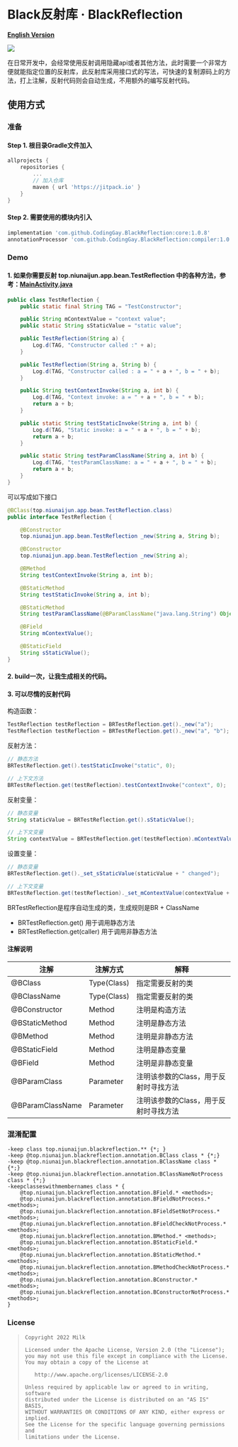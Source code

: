 # Black反射库 · BlackReflection

**[English Version](README_EN.md)**

![](https://img.shields.io/badge/language-java-brightgreen.svg)

在日常开发中，会经常使用反射调用隐藏api或者其他方法，此时需要一个非常方便就能指定位置的反射库，此反射库采用接口式的写法，可快速的复制源码上的方法，打上注解，反射代码则会自动生成，不用额外的编写反射代码。

## 使用方式

### 准备

#### Step 1. 根目录Gradle文件加入
```gradle
allprojects {
    repositories {
        ...
        // 加入仓库
        maven { url 'https://jitpack.io' }
    }
}
```
#### Step 2. 需要使用的模块内引入
```gradle
implementation 'com.github.CodingGay.BlackReflection:core:1.0.8'
annotationProcessor 'com.github.CodingGay.BlackReflection:compiler:1.0.8'
```

### Demo
#### 1. 如果你需要反射 top.niunaijun.app.bean.TestReflection 中的各种方法，参考：[MainActivity.java](https://github.com/CodingGay/BlackReflection/blob/main/app/src/main/java/top/niunaijun/app/MainActivity.java)
```java
public class TestReflection {
    public static final String TAG = "TestConstructor";

    public String mContextValue = "context value";
    public static String sStaticValue = "static value";

    public TestReflection(String a) {
        Log.d(TAG, "Constructor called :" + a);
    }

    public TestReflection(String a, String b) {
        Log.d(TAG, "Constructor called : a = " + a + ", b = " + b);
    }

    public String testContextInvoke(String a, int b) {
        Log.d(TAG, "Context invoke: a = " + a + ", b = " + b);
        return a + b;
    }

    public static String testStaticInvoke(String a, int b) {
        Log.d(TAG, "Static invoke: a = " + a + ", b = " + b);
        return a + b;
    }

    public static String testParamClassName(String a, int b) {
        Log.d(TAG, "testParamClassName: a = " + a + ", b = " + b);
        return a + b;
    }
}

```
可以写成如下接口
```java
@BClass(top.niunaijun.app.bean.TestReflection.class)
public interface TestReflection {

    @BConstructor
    top.niunaijun.app.bean.TestReflection _new(String a, String b);

    @BConstructor
    top.niunaijun.app.bean.TestReflection _new(String a);

    @BMethod
    String testContextInvoke(String a, int b);

    @BStaticMethod
    String testStaticInvoke(String a, int b);

    @BStaticMethod
    String testParamClassName(@BParamClassName("java.lang.String") Object a, int b);

    @BField
    String mContextValue();

    @BStaticField
    String sStaticValue();
}

```
#### 2. build一次，让我生成相关的代码。

#### 3. 可以尽情的反射代码
构造函数：
```java
TestReflection testReflection = BRTestReflection.get()._new("a");
TestReflection testReflection = BRTestReflection.get()._new("a", "b");
```

反射方法：
```java
// 静态方法
BRTestReflection.get().testStaticInvoke("static", 0);

// 上下文方法
BRTestReflection.get(testReflection).testContextInvoke("context", 0);
```

反射变量：
```java
// 静态变量
String staticValue = BRTestReflection.get().sStaticValue();

// 上下文变量
String contextValue = BRTestReflection.get(testReflection).mContextValue();
```

设置变量：
```java
// 静态变量
BRTestReflection.get()._set_sStaticValue(staticValue + " changed");

// 上下文变量
BRTestReflection.get(testReflection)._set_mContextValue(contextValue + " changed");
```
BRTestReflection是程序自动生成的类，生成规则是BR + ClassName
- BRTestReflection.get() 用于调用静态方法
- BRTestReflection.get(caller) 用于调用非静态方法

#### 注解说明

注解 | 注解方式 | 解释
---|---|---
@BClass | Type(Class) | 指定需要反射的类
@BClassName | Type(Class) | 指定需要反射的类
@BConstructor | Method | 注明是构造方法
@BStaticMethod | Method | 注明是静态方法
@BMethod | Method | 注明是非静态方法
@BStaticField | Method | 注明是静态变量
@BField | Method | 注明是非静态变量
@BParamClass | Parameter | 注明该参数的Class，用于反射时寻找方法
@BParamClassName | Parameter | 注明该参数的Class，用于反射时寻找方法

### 混淆配置
```
-keep class top.niunaijun.blackreflection.** {*; }
-keep @top.niunaijun.blackreflection.annotation.BClass class * {*;}
-keep @top.niunaijun.blackreflection.annotation.BClassName class * {*;}
-keep @top.niunaijun.blackreflection.annotation.BClassNameNotProcess class * {*;}
-keepclasseswithmembernames class * {
    @top.niunaijun.blackreflection.annotation.BField.* <methods>;
    @top.niunaijun.blackreflection.annotation.BFieldNotProcess.* <methods>;
    @top.niunaijun.blackreflection.annotation.BFieldSetNotProcess.* <methods>;
    @top.niunaijun.blackreflection.annotation.BFieldCheckNotProcess.* <methods>;
    @top.niunaijun.blackreflection.annotation.BMethod.* <methods>;
    @top.niunaijun.blackreflection.annotation.BStaticField.* <methods>;
    @top.niunaijun.blackreflection.annotation.BStaticMethod.* <methods>;
    @top.niunaijun.blackreflection.annotation.BMethodCheckNotProcess.* <methods>;
    @top.niunaijun.blackreflection.annotation.BConstructor.* <methods>;
    @top.niunaijun.blackreflection.annotation.BConstructorNotProcess.* <methods>;
}
```
### License

> ```
> Copyright 2022 Milk
>
> Licensed under the Apache License, Version 2.0 (the "License");
> you may not use this file except in compliance with the License.
> You may obtain a copy of the License at
>
>    http://www.apache.org/licenses/LICENSE-2.0
>
> Unless required by applicable law or agreed to in writing, software
> distributed under the License is distributed on an "AS IS" BASIS,
> WITHOUT WARRANTIES OR CONDITIONS OF ANY KIND, either express or implied.
> See the License for the specific language governing permissions and
> limitations under the License.
> ```
